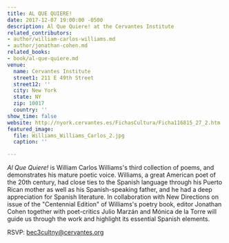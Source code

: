 ```yaml
---
title: AL QUE QUIERE!
date: 2017-12-07 19:00:00 -0500
description: Al Que Quiere! at the Cervantes Institute
related_contributors:
- author/william-carlos-williams.md
- author/jonathan-cohen.md
related_books:
- book/al-que-quiere.md
venue:
  name: Cervantes Institute
  street1: 211 E 49th Street
  street12: ''
  city: New York
  state: NY
  zip: 10017
  country: ''
show_time: false
website: http://nyork.cervantes.es/FichasCultura/Ficha116815_27_2.htm
featured_image:
  file: Williams_Williams_Carlos_2.jpg
  caption: ''

---
```

_Al Que Quiere!_ is William Carlos Williams's third collection of poems, and demonstrates his mature poetic voice. Williams, a great American poet of the 20th century, had close ties to the Spanish language through his Puerto Rican mother as well as his Spanish-speaking father, and he had a deep appreciation for Spanish literature. In collaboration with New Directions on issue of the "Centennial Edition" of Williams's poetry book, editor Jonathan Cohen together with poet-critics Julio Marzán and Mónica de la Torre will guide us through the work and highlight its essential Spanish elements.

  
RSVP: bec3cultny@cervantes.org